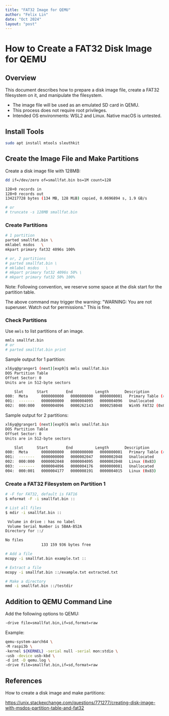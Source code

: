 ```yaml
---
title: "FAT32 Image for QEMU"
author: "Felix Lin"
date: "Oct 2024"
layout: "post"
---
```


# How to Create a FAT32 Disk Image for QEMU

## Overview
This document describes how to prepare a disk image file, create a FAT32 filesystem on it, and manipulate the filesystem.

* The image file will be used as an emulated SD card in QEMU.
* This process does not require root privileges.
* Intended OS environments: WSL2 and Linux. Native macOS is untested.

## Install Tools

```bash
sudo apt install mtools sleuthkit
```

## Create the Image File and Make Partitions

Create a disk image file with 128MB:

```bash
dd if=/dev/zero of=smallfat.bin bs=1M count=128

128+0 records in
128+0 records out
134217728 bytes (134 MB, 128 MiB) copied, 0.0696894 s, 1.9 GB/s

# or
# truncate -s 128MB smallfat.bin
```

### Create Partitions

```bash
# 1 partition
parted smallfat.bin \
mklabel msdos   \
mkpart primary fat32 4096s 100%

# or, 2 partitions
# parted smallfat.bin \
# mklabel msdos   \
# mkpart primary fat32 4096s 50% \
# mkpart primary fat32 50% 100%
```

Note: Following convention, we reserve some space at the disk start for the partition table.

The above command may trigger the warning:
"WARNING: You are not superuser. Watch out for permissions." This is fine.

### Check Partitions

Use `mmls` to list partitions of an image.

```bash
mmls smallfat.bin
# or
# parted smallfat.bin print
```

Sample output for 1 partition:
```bash
xl6yq@granger1 (next)[exp9]$ mmls smallfat.bin
DOS Partition Table
Offset Sector: 0
Units are in 512-byte sectors

    Slot      Start        End          Length       Description
000:  Meta      0000000000   0000000000   0000000001   Primary Table (#0)
001:  -------   0000000000   0000004095   0000004096   Unallocated
002:  000:000   0000004096   0000262143   0000258048   Win95 FAT32 (0x0c)
```

Sample output for 2 partitions:
```bash
xl6yq@granger1 (next)[exp9]$ mmls smallfat.bin
DOS Partition Table
Offset Sector: 0
Units are in 512-byte sectors

    Slot      Start        End          Length       Description
000:  Meta      0000000000   0000000000   0000000001   Primary Table (#0)
001:  -------   0000000000   0000002047   0000002048   Unallocated
002:  000:000   0000002048   0000004095   0000002048   Linux (0x83)
003:  -------   0000004096   0000004176   0000000081   Unallocated
004:  000:001   0000004177   0000008191   0000004015   Linux (0x83)
```

### Create a FAT32 Filesystem on Partition 1

```bash
# -F for FAT32, default is FAT16
$ mformat -F -i smallfat.bin ::

# List all files
$ mdir -i smallfat.bin ::

 Volume in drive : has no label
 Volume Serial Number is 5BAA-B52A
Directory for ::/

No files
                133 159 936 bytes free

# Add a file
mcopy -i smallfat.bin example.txt ::

# Extract a file
mcopy -i smallfat.bin ::/example.txt extracted.txt

# Make a directory
mmd -i smallfat.bin ::/testdir
```

## Addition to QEMU Command Line

Add the following options to QEMU:
```bash
-drive file=smallfat.bin,if=sd,format=raw
```
Example: 

```bash
qemu-system-aarch64 \
-M raspi3b \
-kernel ${KERNEL} -serial null -serial mon:stdio \
-usb -device usb-kbd \
-d int -D qemu.log \
-drive file=smallfat.bin,if=sd,format=raw
```     


## References
How to create a disk image and make partitions:

https://unix.stackexchange.com/questions/771277/creating-disk-image-with-msdos-partition-table-and-fat32
